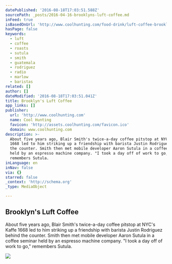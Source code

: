 ```yaml
---
datePublished: '2016-08-18T17:03:51.588Z'
sourcePath: _posts/2016-04-16-brooklyns-luft-coffee.md
inFeed: true
isBasedOnUrl: 'http://www.coolhunting.com/food-drink/luft-coffee-brooklyn'
hasPage: false
keywords:
  - luft
  - coffee
  - roasts
  - sutula
  - smith
  - guatemala
  - rodriguez
  - radio
  - marlow
  - baristas
related: []
author: []
dateModified: '2016-08-18T17:03:51.041Z'
title: Brooklyn's Luft Coffee
app_links: []
publisher:
  url: 'http://www.coolhunting.com'
  name: Cool Hunting
  favicon: 'http://assets.coolhunting.com/favicon.ico'
  domain: www.coolhunting.com
description: >-
  About five years ago, Blair Smith's twice-a-day coffee pitstop at NYC's Kaffe
  1668 led to him striking up a friendship with barista Justin Rodriguez behind
  the counter. Smith then met mobile developer Aaron Sutula in a coffee seminar
  held by an espresso machine company. "I took a day off of work to go,"
  remembers Sutula.
inLanguage: en
inNav: false
via: {}
starred: false
_context: 'http://schema.org'
_type: MediaObject

---
```

<article style=""><h1>Brooklyn's Luft Coffee</h1><p>About five years ago, Blair Smith's twice-a-day coffee pitstop at NYC's Kaffe 1668 led to him striking up a friendship with barista Justin Rodriguez behind the counter. Smith then met mobile developer Aaron Sutula in a coffee seminar held by an espresso machine company. "I took a day off of work to go," remembers Sutula.</p><img src="http://assets.coolhunting.com/coolhunting/2016/03/24/large_luft-coffee-lot-radio-kiosk.jpg" /></article>